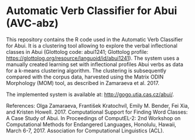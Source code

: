 # Automatic Verb Classifier for Abui (AVC-abz)
This repository contains the R code used in the Automatic Verb Classifier for Abui. 
It is a clustering tool allowing to explore the verbal inflectional classes in Abui (Glottolog code: abui1241; Glottolog profile: https://glottolog.org/resource/languoid/id/abui1241). The system uses a manually created learning set with inflectional profiles Abui verbs as data for a k-means clustering algorithm. The clustering is subsequently compared with the corpus data, harvested using the Matrix ODIN Morphology (MOM) tool, as described in Zamaraeva et al. 2017. 

The implemented system is available at: http://gogo.utia.cas.cz/abui/.

References:
Olga Zamaraeva, František Kratochvíl, Emily M. Bender, Fei Xia, and Kristen Howell. 2017. Computational Support for Finding Word Classes: A Case Study of Abui. In Proceedings of ComputEL-2: 2nd Workshop on Computational Methods for Endangered Languages, Honolulu, Hawaii, March 6-7, 2017. Association for Computational Linguistics (ACL).
